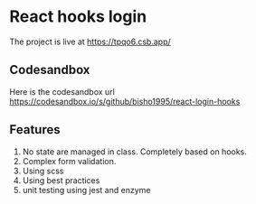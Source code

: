 # React hooks login

The project is live at https://tpqo6.csb.app/

## Codesandbox

Here is the codesandbox url https://codesandbox.io/s/github/bisho1995/react-login-hooks

## Features

1. No state are managed in class. Completely based on hooks.
2. Complex form validation.
3. Using scss
4. Using best practices
5. unit testing using jest and enzyme
